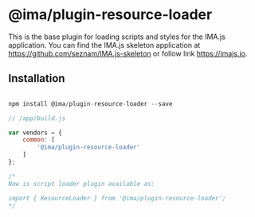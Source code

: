 # @ima/plugin-resource-loader

This is the base plugin for loading scripts and styles for the IMA.js application.
You can find the IMA.js skeleton application at <https://github.com/seznam/IMA.js-skeleton>
or follow link <https://imajs.io>.

## Installation

```javascript

npm install @ima/plugin-resource-loader --save

```

```javascript
// /app/build.js

var vendors = {
	common: [
		'@ima/plugin-resource-loader'
	]
};

/*
Now is script loader plugin available as:

import { ResourceLoader } from '@ima/plugin-resource-loader';
*/

```
